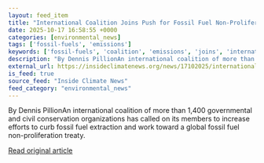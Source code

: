 ```yaml
---
layout: feed_item
title: "International Coalition Joins Push for Fossil Fuel Non-Proliferation Treaty: ‘We Cannot Protect Nature While Expanding Fossil Fuels’"
date: 2025-10-17 16:58:55 +0000
categories: [environmental_news]
tags: ['fossil-fuels', 'emissions']
keywords: ['fossil-fuels', 'coalition', 'emissions', 'joins', 'international']
description: "By Dennis PillionAn international coalition of more than 1,400 governmental and civil conservation organizations has called on its members to increase effort..."
external_url: https://insideclimatenews.org/news/17102025/international-coalition-joins-push-for-fossil-fuel-non-proliferation-treaty-we-cannot-protect-nature-while-expanding-fossil-fuels/
is_feed: true
source_feed: "Inside Climate News"
feed_category: "environmental_news"
---
```


By Dennis PillionAn international coalition of more than 1,400 governmental and civil conservation organizations has called on its members to increase efforts to curb fossil fuel extraction and work toward a global fossil fuel non-proliferation treaty.&nbsp;

[Read original article](https://insideclimatenews.org/news/17102025/international-coalition-joins-push-for-fossil-fuel-non-proliferation-treaty-we-cannot-protect-nature-while-expanding-fossil-fuels/)
